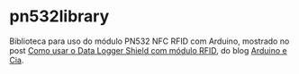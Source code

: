 # pn532library
Biblioteca para uso do módulo PN532 NFC RFID com Arduino, mostrado no post <a href="https://www.arduinoecia.com.br/2017/02/data-logger-shield-com-rfid-nfc-pn532.html">Como usar o Data Logger Shield com módulo RFID</a>, do blog <a href="https://www.arduinoecia.com.br">Arduino e Cia</a>.

